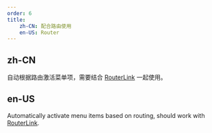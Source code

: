 ```yaml
---
order: 6
title:
    zh-CN: 配合路由使用
    en-US: Router
---
```


## zh-CN

自动根据路由激活菜单项，需要结合 [RouterLink](https://angular.cn/api/router/RouterLink) 一起使用。

## en-US

Automatically activate menu items based on routing, should work with [RouterLink](https://angular.dev/api/router/RouterLink).